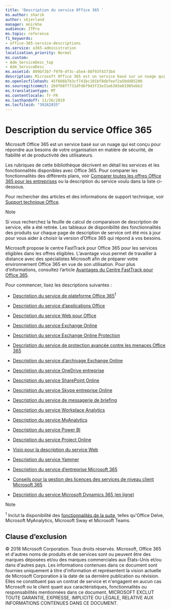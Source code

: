 ```yaml
---
title: 'Description du service Office 365 '
ms.author: sharik
author: skjerland
manager: mnirkhe
audience: ITPro
ms.topic: reference
f1_keywords:
- office-365-service-descriptions
ms.service: o365-administration
localization_priority: Normal
ms.custom:
- Adm_ServiceDesc_top
- Adm_ServiceDesc
ms.assetid: 899bf3b7-f9f0-4f3c-a5e4-88f93f4373b4
description: Microsoft Office 365 est un service basé sur un nuage qui est conçu pour répondre aux besoins de votre organisation en matière de sécurité, de fiabilité et de productivité des utilisateurs.
ms.openlocfilehash: 45f666b7b3cf741bc101bf8dbfeef2a50dd85206
ms.sourcegitcommit: 2b9f68f7731dfd6f9d3f33e31e6303e81985ebb2
ms.translationtype: MT
ms.contentlocale: fr-FR
ms.lasthandoff: 11/26/2019
ms.locfileid: "39262035"
---
```

# <a name="office-365-service-descriptions"></a>Description du service Office 365 

Microsoft Office 365 est un service basé sur un nuage qui est conçu pour répondre aux besoins de votre organisation en matière de sécurité, de fiabilité et de productivité des utilisateurs. 
  
Les rubriques de cette bibliothèque décrivent en détail les services et les fonctionnalités disponibles avec Office 365. Pour comparer les fonctionnalités des différents plans, voir [Comparer toutes les offres Office 365 pour les entreprises](https://go.microsoft.com/fwlink/?LinkID=799177&amp;clcid=0x409) ou la description du service voulu dans la liste ci-dessous. 
  
Pour rechercher des articles et des informations de support technique, voir [Support technique Office](https://support.office.com/).
  
> [!NOTE]
> Si vous recherchez la feuille de calcul de comparaison de description de service, elle a été retirée. Les tableaux de disponibilité des fonctionnalités des produits sur chaque page de description de service ont été mis à jour pour vous aider à choisir la version d’Office 365 qui répond à vos besoins. 
  
Microsoft propose le centre FastTrack pour Office 365 pour les services éligibles dans les offres éligibles. L’avantage vous permet de travailler à distance avec des spécialistes Microsoft afin de préparer votre environnement Office 365 en vue de son utilisation. Pour plus d’informations, consultez l’article [Avantages du Centre FastTrack pour Office 365](https://docs.microsoft.com/fasttrack/O365-fasttrack-benefit-for-office-365).
  
Pour commencer, lisez les descriptions suivantes :
  
- [Description du service de plateforme Office 365](office-365-platform-service-description/office-365-platform-service-description.md)<sup>1</sup>
    
- [Description du service d’applications Office](office-applications-service-description/office-applications-service-description.md)
    
- [Description du service Web pour Office](office-online-service-description/office-online-service-description.md)
    
- [Description du service Exchange Online](exchange-online-service-description/exchange-online-service-description.md)
    
- [Description du service Exchange Online Protection](exchange-online-protection-service-description/exchange-online-protection-service-description.md)
    
- [Description du service de protection avancée contre les menaces Office 365](office-365-advanced-threat-protection-service-description.md)
    
- [Description du service d’archivage Exchange Online](exchange-online-archiving-service-description/exchange-online-archiving-service-description.md)
    
- [Description du service OneDrive entreprise](onedrive-for-business-service-description.md)
    
- [Description du service SharePoint Online](sharepoint-online-service-description/sharepoint-online-service-description.md)
    
- [Description du service Skype entreprise Online](skype-for-business-online-service-description/skype-for-business-online-service-description.md)
    
- [Description du service de messagerie de briefing](briefing-service-description.md)

- [Description du service Workplace Analytics](workplace-analytics-service-description.md)

- [Description du service MyAnalytics](mya-service-description.md)
    
- [Description du service Power BI](power-bi-service-description.md)
    
- [Description du service Project Online](project-online-service-description/project-online-service-description.md)
    
- [Visio pour la description du service Web](visio-online-service-description/visio-online-service-description.md)
    
- [Description du service Yammer](yammer-service-description/yammer-service-description.md)

- [Description du service d’entreprise Microsoft 365](microsoft-365-service-descriptions/microsoft-365-business-service-description.md)

- [Conseils pour la gestion des licences des services de niveau client Microsoft 365](microsoft-365-service-descriptions/microsoft-365-tenantlevel-services-licensing-guidance/microsoft-365-tenantlevel-services-licensing-guidance.md)
    
- [Description du service Microsoft Dynamics 365 (en ligne)](microsoft-dynamics-365-online-service-description.md)
    
> [!NOTE]
> <sup>1</sup> Inclut la disponibilité des [fonctionnalités de la suite](https://docs.microsoft.com/office365/servicedescriptions/office-365-platform-service-description/office-365-suite-features), telles qu'Office Delve, Microsoft MyAnalytics, Microsoft Sway et Microsoft Teams.
  
## <a name="disclaimer"></a>Clause d’exclusion

© 2018 Microsoft Corporation. Tous droits réservés. Microsoft, Office 365 et d'autres noms de produits et de services sont ou peuvent être des marques déposées et/ou des marques commerciales aux États-Unis et/ou dans d'autres pays. Les informations contenues dans ce document sont fournies uniquement à titre d'information et représentent la vision actuelle de Microsoft Corporation à la date de sa dernière publication ou révision. Elles ne constituent pas un contrat de service et n'engagent en aucun cas Microsoft ou le client quant aux caractéristiques, fonctionnalités ou responsabilités mentionnées dans ce document. MICROSOFT EXCLUT TOUTE GARANTIE, EXPRESSE, IMPLICITE OU LÉGALE, RELATIVE AUX INFORMATIONS CONTENUES DANS CE DOCUMENT. 
  
